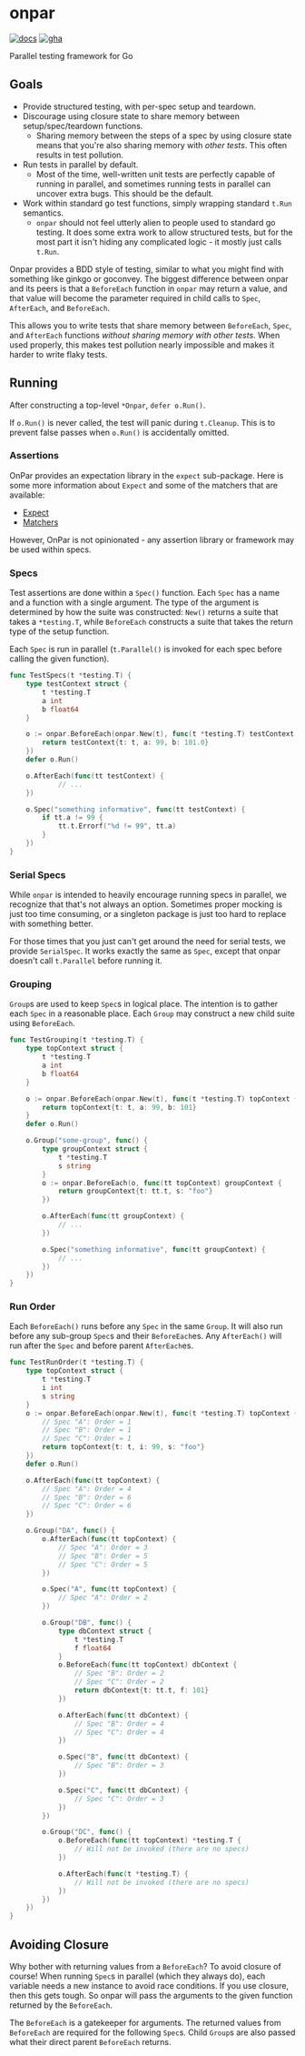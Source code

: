 # onpar
[![docs][pkg-docs-badge]][pkg-docs] [![gha][gha-badge]][gha]

Parallel testing framework for Go

## Goals

- Provide structured testing, with per-spec setup and teardown.
- Discourage using closure state to share memory between setup/spec/teardown
  functions.
  - Sharing memory between the steps of a spec by using closure state means that
    you're also sharing memory with _other tests_. This often results in test
    pollution.
- Run tests in parallel by default.
  - Most of the time, well-written unit tests are perfectly capable of running
    in parallel, and sometimes running tests in parallel can uncover extra bugs.
    This should be the default.
- Work within standard go test functions, simply wrapping standard `t.Run`
  semantics.
  - `onpar` should not feel utterly alien to people used to standard go testing.
    It does some extra work to allow structured tests, but for the most part it
    isn't hiding any complicated logic - it mostly just calls `t.Run`.

Onpar provides a BDD style of testing, similar to what you might find with
something like ginkgo or goconvey. The biggest difference between onpar and its
peers is that a `BeforeEach` function in `onpar` may return a value, and that
value will become the parameter required in child calls to `Spec`, `AfterEach`,
and `BeforeEach`.

This allows you to write tests that share memory between `BeforeEach`, `Spec`,
and `AfterEach` functions _without sharing memory with other tests_. When used
properly, this makes test pollution nearly impossible and makes it harder to
write flaky tests.

## Running

After constructing a top-level `*Onpar`, `defer o.Run()`.

If `o.Run()` is never called, the test will panic during `t.Cleanup`. This is to
prevent false passes when `o.Run()` is accidentally omitted.

### Assertions
OnPar provides an expectation library in the `expect` sub-package. Here is some
more information about `Expect` and some of the matchers that are available:

- [Expect](expect/README.md)
- [Matchers](matchers/README.md)

However, OnPar is not opinionated - any assertion library or framework may be
used within specs.

### Specs

Test assertions are done within a `Spec()` function. Each `Spec` has a name and
a function with a single argument. The type of the argument is determined by how
the suite was constructed: `New()` returns a suite that takes a `*testing.T`,
while `BeforeEach` constructs a suite that takes the return type of the setup
function.

Each `Spec` is run in parallel (`t.Parallel()` is invoked for each spec before
calling the given function).

```go
func TestSpecs(t *testing.T) {
    type testContext struct {
        t *testing.T
        a int
        b float64
    }

    o := onpar.BeforeEach(onpar.New(t), func(t *testing.T) testContext {
        return testContext{t: t, a: 99, b: 101.0}
    })
    defer o.Run()

    o.AfterEach(func(tt testContext) {
            // ...
    })

    o.Spec("something informative", func(tt testContext) {
        if tt.a != 99 {
            tt.t.Errorf("%d != 99", tt.a)
        }
    })
}
```

### Serial Specs

While `onpar` is intended to heavily encourage running specs in parallel, we
recognize that that's not always an option. Sometimes proper mocking is just too
time consuming, or a singleton package is just too hard to replace with
something better.

For those times that you just can't get around the need for serial tests, we
provide `SerialSpec`. It works exactly the same as `Spec`, except that onpar
doesn't call `t.Parallel` before running it.

### Grouping

`Group`s are used to keep `Spec`s in logical place. The intention is to gather
each `Spec` in a reasonable place. Each `Group` may construct a new child suite
using `BeforeEach`.


```go
func TestGrouping(t *testing.T) {
    type topContext struct {
        t *testing.T
        a int
        b float64
    }

    o := onpar.BeforeEach(onpar.New(t), func(t *testing.T) topContext {
        return topContext{t: t, a: 99, b: 101}
    }
    defer o.Run()

    o.Group("some-group", func() {
        type groupContext struct {
            t *testing.T
            s string
        }
        o := onpar.BeforeEach(o, func(tt topContext) groupContext {
            return groupContext{t: tt.t, s: "foo"}
        })

        o.AfterEach(func(tt groupContext) {
            // ...
        })

        o.Spec("something informative", func(tt groupContext) {
            // ...
        })
    })
}
```

### Run Order

Each `BeforeEach()` runs before any `Spec` in the same `Group`. It will also run
before any sub-group `Spec`s and their `BeforeEach`es. Any `AfterEach()` will
run after the `Spec` and before parent `AfterEach`es.

``` go
func TestRunOrder(t *testing.T) {
    type topContext struct {
        t *testing.T
        i int
        s string
    }
    o := onpar.BeforeEach(onpar.New(t), func(t *testing.T) topContext {
        // Spec "A": Order = 1
        // Spec "B": Order = 1
        // Spec "C": Order = 1
        return topContext{t: t, i: 99, s: "foo"}
    })
    defer o.Run()

    o.AfterEach(func(tt topContext) {
        // Spec "A": Order = 4
        // Spec "B": Order = 6
        // Spec "C": Order = 6
    })

    o.Group("DA", func() {
        o.AfterEach(func(tt topContext) {
            // Spec "A": Order = 3
            // Spec "B": Order = 5
            // Spec "C": Order = 5
        })

        o.Spec("A", func(tt topContext) {
            // Spec "A": Order = 2
        })

        o.Group("DB", func() {
            type dbContext struct {
                t *testing.T
                f float64
            }
            o.BeforeEach(func(tt topContext) dbContext {
                // Spec "B": Order = 2
                // Spec "C": Order = 2
                return dbContext{t: tt.t, f: 101}
            })

            o.AfterEach(func(tt dbContext) {
                // Spec "B": Order = 4
                // Spec "C": Order = 4
            })

            o.Spec("B", func(tt dbContext) {
                // Spec "B": Order = 3
            })

            o.Spec("C", func(tt dbContext) {
                // Spec "C": Order = 3
            })
        })

        o.Group("DC", func() {
            o.BeforeEach(func(tt topContext) *testing.T {
                // Will not be invoked (there are no specs)
            })

            o.AfterEach(func(t *testing.T) {
                // Will not be invoked (there are no specs)
            })
        })
    })
}
```

## Avoiding Closure

Why bother with returning values from a `BeforeEach`? To avoid closure of
course! When running `Spec`s in parallel (which they always do), each variable
needs a new instance to avoid race conditions. If you use closure, then this
gets tough. So onpar will pass the arguments to the given function returned by
the `BeforeEach`.

The `BeforeEach` is a gatekeeper for arguments. The returned values from
`BeforeEach` are required for the following `Spec`s. Child `Group`s are also
passed what their direct parent `BeforeEach` returns.

[pkg-docs-badge]:             https://pkg.go.dev/badge/github.com/poy/onpar.svg
[pkg-docs]:                   https://pkg.go.dev/github.com/poy/onpar
[gha-badge]:                  https://github.com/poy/onpar/actions/workflows/unit-test.yml/badge.svg
[gha]:                        https://github.com/poy/onpar/actions/workflows/unit-test.yml
